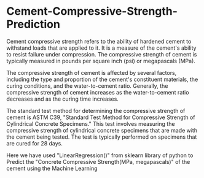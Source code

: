 # Cement-Compressive-Strength-Prediction
Cement compressive strength refers to the ability of hardened cement to withstand loads that are applied to it. It is a measure of the cement's ability to resist failure under compression. The compressive strength of cement is typically measured in pounds per square inch (psi) or megapascals (MPa).

The compressive strength of cement is affected by several factors, including the type and proportion of the cement's constituent materials, the curing conditions, and the water-to-cement ratio. Generally, the compressive strength of cement increases as the water-to-cement ratio decreases and as the curing time increases.

The standard test method for determining the compressive strength of cement is ASTM C39, "Standard Test Method for Compressive Strength of Cylindrical Concrete Specimens." This test involves measuring the compressive strength of cylindrical concrete specimens that are made with the cement being tested. The test is typically performed on specimens that are cured for 28 days.

Here we have used "LinearRegression()" from sklearn library of python to Predict the "Concrete Compressive Strength(MPa, megapascals)" of the cement using the Machine Learning 
